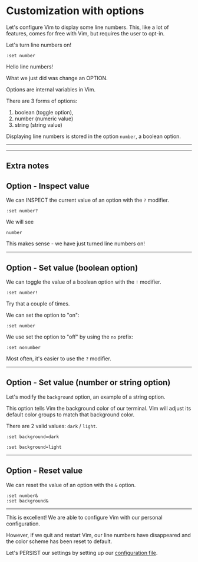 # Customization with options

Let's configure Vim to display some line numbers. This, like a lot of features,
comes for free with Vim, but requires the user to opt-in.


Let's turn line numbers on!

```
:set number
```

Hello line numbers!

What we just did was change an OPTION.

Options are internal variables in Vim.

There are 3 forms of options:
1. boolean (toggle option),
2. number (numeric value)
3. string (string value)

Displaying line numbers is stored in the option `number`, a boolean option.

----
----
## Extra notes

## Option - Inspect value
We can INSPECT the current value of an option with the `?` modifier.

```
:set number?
```

We will see
```
number
```

This makes sense - we have just turned line numbers on!

----
## Option - Set value (boolean option)
We can toggle the value of a boolean option with the `!` modifier.

```
:set number!
```

Try that a couple of times.


We can set the option to "on":
```
:set number
```

We use set the option to "off" by using the `no` prefix:
```
:set nonumber
```

Most often, it's easier to use the `?` modifier.

----
## Option - Set value (number or string option)
Let's modify the `background` option, an example of a string option.

This option tells Vim the background color of our terminal. Vim will adjust its default color
groups to match that background color.

There are 2 valid values: `dark` / `light`.

```
:set background=dark
```

```
:set background=light
```

----
## Option - Reset value
We can reset the value of an option with the `&` option.
```
:set number&
:set background&
```

----
This is excellent! We are able to configure Vim with our personal configuration.

However, if we quit and restart Vim, our line numbers have disappeared and the color scheme has
been reset to default.

Let's PERSIST our settings by setting up our [configuration file]().

